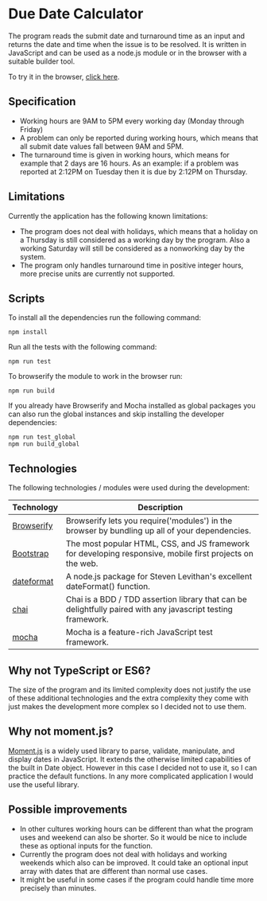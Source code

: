# Due Date Calculator
The program reads the submit date and turnaround time as an input
and returns the date and time when the issue is to be resolved.
It is written in JavaScript and can be used as a node.js module or in the browser with a suitable builder tool.

To try it in the browser, [click here](https://ersoma.github.io/DueDateCalculator/).

## Specification
* Working hours are 9AM to 5PM every working day (Monday through Friday)
* A problem can only be reported during working hours, which means that all submit date values fall between 9AM and 5PM.
* The turnaround time is given in working hours, which means for example that 2 days are 16 hours. As an example: if a problem was reported at 2:12PM on Tuesday then it is due by 2:12PM on Thursday.

## Limitations
Currently the application has the following known limitations:
* The program does not deal with holidays, which means that a holiday on a Thursday is still considered as a working day by the program. Also a working Saturday will still be considered as a nonworking day by the system.
* The program only handles turnaround time in positive integer hours, more precise units are currently not supported.

## Scripts
To install all the dependencies run the following command:
```
npm install
```
Run all the tests with the following command:
```
npm run test
```
To browserify the module to work in the browser run:
```
npm run build
```
If you already have Browserify and Mocha installed as global packages you can also run the global instances and skip installing the developer dependencies:
```
npm run test_global
npm run build_global
```

## Technologies
The following technologies / modules were used during the development:

| Technology | Description |
| ---------------- | ---------------- |
| [Browserify](http://browserify.org/) | Browserify lets you require('modules') in the browser by bundling up all of your dependencies.  |
| [Bootstrap](http://getbootstrap.com/) | The most popular HTML, CSS, and JS framework for developing responsive, mobile first projects on the web. |
| [dateformat](https://www.npmjs.com/package/dateformat) | A node.js package for Steven Levithan's excellent dateFormat() function. |
| [chai](http://chaijs.com/) | Chai is a BDD / TDD assertion library that can be delightfully paired with any javascript testing framework. |
| [mocha](https://mochajs.org/) | Mocha is a feature-rich JavaScript test framework. |

## Why not TypeScript or ES6?
The size of the program and its limited complexity does not justify the use of these additional technologies and
the extra complexity they come with just makes the development more complex so I decided not to use them.

## Why not moment.js?
[Moment.js](https://momentjs.com/) is a widely used library to parse, validate, manipulate, and display dates in JavaScript.
It extends the otherwise limited capabilities of the built in Date object. However in this case I decided not to use it,
so I can practice the default functions. In any more complicated application I would use the useful library.

## Possible improvements
* In other cultures working hours can be different than what the program uses and weekend can also be shorter. So it would be nice to include these as optional inputs for the function.
* Currently the program does not deal with holidays and working weekends which also can be improved. It could take an optional input array with dates that are different than normal use cases.
* It might be useful in some cases if the program could handle time more precisely than minutes.
